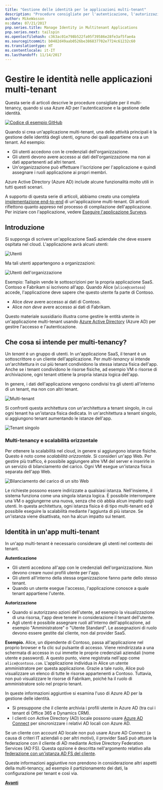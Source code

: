 ```yaml
---
title: "Gestione delle identità per le applicazioni multi-tenant"
description: "Procedure consigliate per l'autenticazione, l'autorizzazione e la gestione delle identità in applicazioni multi-tenant."
author: MikeWasson
ms:date: 07/21/2017
pnp.series.title: Manage Identity in Multitenant Applications
pnp.series.next: tailspin
ms.openlocfilehash: c363ac01e798b522fa95f39586e28fe3af5fae4a
ms.sourcegitcommit: b0482d49aab0526be386837702e7724c61232c60
ms.translationtype: HT
ms.contentlocale: it-IT
ms.lasthandoff: 11/14/2017
---
```

# <a name="manage-identity-in-multitenant-applications"></a>Gestire le identità nelle applicazioni multi-tenant

Questa serie di articoli descrive le procedure consigliate per il multi-tenancy, quando si usa Azure AD per l'autenticazione e la gestione delle identità.

[![Codice di esempio](../_images/github.png) GitHub][sample application]

Quando si crea un'applicazione multi-tenant, una delle attività principali è la gestione delle identità degli utenti, ognuno dei quali appartiene ora a un tenant. Ad esempio:

* Gli utenti accedono con le credenziali dell'organizzazione.
* Gli utenti devono avere accesso ai dati dell'organizzazione ma non ai dati appartenenti ad altri tenant.
* Un'organizzazione può effettuare l'iscrizione per l'applicazione e quindi assegnare i ruoli applicazione ai propri membri.

Azure Active Directory (Azure AD) include alcune funzionalità molto utili in tutti questi scenari.

A supporto di questa serie di articoli, abbiamo creato una completa [implementazione end-to-end][sample application] di un'applicazione multi-tenant. Gli articoli riflettono quanto appreso nel processo di compilazione dell'applicazione. Per iniziare con l'applicazione, vedere [Eseguire l'applicazione Surveys][running-the-app].

## <a name="introduction"></a>Introduzione

Si supponga di scrivere un'applicazione SaaS aziendale che deve essere ospitata nel cloud. L'applicazione avrà alcuni utenti:

![Utenti](./images/users.png)

Ma tali utenti appartengono a organizzazioni:

![Utenti dell'organizzazione](./images/org-users.png)

Esempio: Tailspin vende le sottoscrizioni per la propria applicazione SaaS. Contoso e Fabrikam si iscrivono all'app. Quando Alice (`alice@contoso`) accede, l'applicazione deve sapere che questo utente fa parte di Contoso.

* Alice *deve* avere accesso ai dati di Contoso.
* Alice *non deve* avere accesso ai dati di Fabrikam.

Questo materiale sussidiario illustra come gestire le entità utente in un'applicazione multi-tenant usando [Azure Active Directory][AzureAD] (Azure AD) per gestire l'accesso e l'autenticazione.

## <a name="what-is-multitenancy"></a>Che cosa si intende per multi-tenancy?
Un *tenant* è un gruppo di utenti. In un'applicazione SaaS, il tenant è un sottoscrittore o un cliente dell'applicazione. Per *multi-tenancy* si intende un'architettura in cui più tenant condividono la stessa istanza fisica dell'app. Anche se i tenant condividono le risorse fisiche, ad esempio VM o risorse di archiviazione, ogni tenant ottiene la propria istanza logica dell'app.

In genere, i dati dell'applicazione vengono condivisi tra gli utenti all'interno di un tenant, ma non con altri tenant.

![Multi-tenant](./images/multitenant.png)

Si confronti questa architettura con un'architettura a tenant singolo, in cui ogni tenant ha un'istanza fisica dedicata. In un'architettura a tenant singolo, si aggiungono tenant aumentando le istanze dell'app.

![Tenant singolo](./images/single-tenant.png)

### <a name="multitenancy-and-horizontal-scaling"></a>Multi-tenancy e scalabilità orizzontale
Per ottenere la scalabilità nel cloud, in genere si aggiungono istanze fisiche. Questo è noto come *scalabilità orizzontale*. Si consideri un'app Web. Per gestire più traffico, è possibile aggiungere altre VM del server e inserirle in un servizio di bilanciamento del carico. Ogni VM esegue un'istanza fisica separata dell'app Web.

![Bilanciamento del carico di un sito Web](./images/load-balancing.png)

Le richieste possono essere indirizzate a qualsiasi istanza. Nell'insieme, il sistema funziona come una singola istanza logica. È possibile interrompere una VM o aggiungerne una nuova, senza che ciò abbia alcun impatto sugli utenti. In questa architettura, ogni istanza fisica è di tipo multi-tenant ed è possibile eseguire la scalabilità mediante l'aggiunta di più istanze. Se un'istanza viene disattivata, non ha alcun impatto sui tenant.

## <a name="identity-in-a-multitenant-app"></a>Identità in un'app multi-tenant
In un'app multi-tenant è necessario considerare gli utenti nel contesto dei tenant.

**Autenticazione**

* Gli utenti accedono all'app con le credenziali dell'organizzazione. Non devono creare nuovi profili utente per l'app.
* Gli utenti all'interno della stessa organizzazione fanno parte dello stesso tenant.
* Quando un utente esegue l'accesso, l'applicazione conosce a quale tenant appartiene l'utente.

**Autorizzazione**

* Quando si autorizzano azioni dell'utente, ad esempio la visualizzazione di una risorsa, l'app deve tenere in considerazione il tenant dell'utente.
* Agli utenti è possibile assegnare ruoli all'interno dell'applicazione, ad esempio "Amministratore" o "Utente Standard". Le assegnazioni di ruolo devono essere gestite dal cliente, non dal provider SaaS.

**Esempio.** Alice, un dipendente di Contoso, passa all'applicazione nel proprio browser e fa clic sul pulsante di accesso. Viene reindirizzata a una schermata di accesso in cui immette le proprie credenziali aziendali (nome utente e password). A questo punto, viene registrata nell'app come `alice@contoso.com`. L'applicazione individua in Alice un utente amministratore per questa applicazione. Grazie a tale ruolo, Alice può visualizzare un elenco di tutte le risorse appartenenti a Contoso. Tuttavia, non può visualizzare le risorse di Fabrikam, poiché ha il ruolo di amministratore solo nel proprio tenant.

In queste informazioni aggiuntive si esamina l'uso di Azure AD per la gestione delle identità.

* Si presuppone che il cliente archivia i profili utente in Azure AD (tra cui i tenant di Office 365 e Dynamics CRM).
* I clienti con Active Directory (AD) locale possono usare [Azure AD Connect][ADConnect] per sincronizzare i relativi AD locali con Azure AD.

Se un cliente con account AD locale non può usare Azure AD Connect (a causa di criteri IT aziendali o per altri motivi), il provider SaaS può attuare la federazione con il cliente di AD mediante Active Directory Federation Services (AD FS). Questa opzione è descritta nell'argomento relativo alla [federazione con un'istanza AD FS del cliente].

Queste informazioni aggiuntive non prendono in considerazione altri aspetti della multi-tenancy, ad esempio il partizionamento dei dati, la configurazione per tenant e così via.

[**Avanti**][tailpin]



<!-- Links -->
[ADConnect]: /azure/active-directory/active-directory-aadconnect
[AzureAD]: /azure/active-directory

[federazione con un'istanza AD FS del cliente]: adfs.md
[tailpin]: tailspin.md

[running-the-app]: ./run-the-app.md
[sample application]: https://github.com/mspnp/multitenant-saas-guidance

